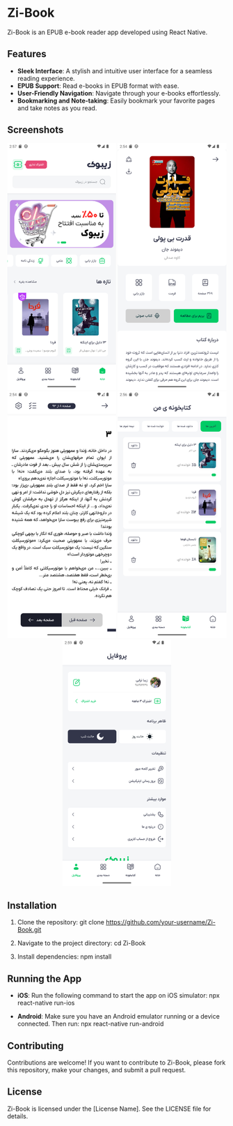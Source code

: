 # Zi-Book

Zi-Book is an EPUB e-book reader app developed using React Native.

## Features

- **Sleek Interface**: A stylish and intuitive user interface for a seamless reading experience.
- **EPUB Support**: Read e-books in EPUB format with ease.
- **User-Friendly Navigation**: Navigate through your e-books effortlessly.
- **Bookmarking and Note-taking**: Easily bookmark your favorite pages and take notes as you read.

## Screenshots

<div align="center">
  <img src="/screenshots/screenshot1.png" width="250" height="566" alt="Screenshot 1">
  <img src="/screenshots/screenshot2.png" width="250" height="566"  alt="Screenshot 2">
  <img src="/screenshots/screenshot3.png" width="250" height="566"  alt="Screenshot 3">
  <img src="/screenshots/screenshot4.png" width="250" height="566"  alt="Screenshot 4">
  <img src="/screenshots/screenshot5.png" width="250" height="566"  alt="Screenshot 5">
</div>

## Installation

1. Clone the repository:
git clone https://github.com/your-username/Zi-Book.git

2. Navigate to the project directory:
cd Zi-Book

3. Install dependencies:
npm install

## Running the App

- **iOS**: Run the following command to start the app on iOS simulator:
npx react-native run-ios

- **Android**: Make sure you have an Android emulator running or a device connected. Then run:
npx react-native run-android

## Contributing

Contributions are welcome! If you want to contribute to Zi-Book, please fork this repository, make your changes, and submit a pull request.

## License

Zi-Book is licensed under the [License Name]. See the LICENSE file for details.
